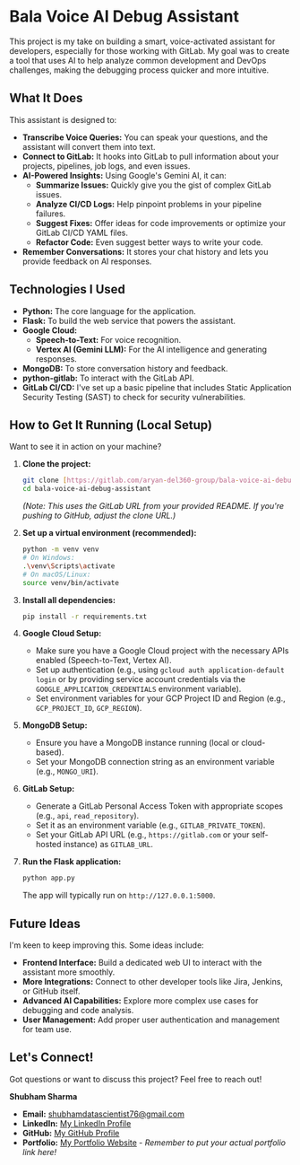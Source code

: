 # Bala Voice AI Debug Assistant

This project is my take on building a smart, voice-activated assistant for developers, especially for those working with GitLab. My goal was to create a tool that uses AI to help analyze common development and DevOps challenges, making the debugging process quicker and more intuitive.

## What It Does

This assistant is designed to:

* **Transcribe Voice Queries:** You can speak your questions, and the assistant will convert them into text.
* **Connect to GitLab:** It hooks into GitLab to pull information about your projects, pipelines, job logs, and even issues.
* **AI-Powered Insights:** Using Google's Gemini AI, it can:
    * **Summarize Issues:** Quickly give you the gist of complex GitLab issues.
    * **Analyze CI/CD Logs:** Help pinpoint problems in your pipeline failures.
    * **Suggest Fixes:** Offer ideas for code improvements or optimize your GitLab CI/CD YAML files.
    * **Refactor Code:** Even suggest better ways to write your code.
* **Remember Conversations:** It stores your chat history and lets you provide feedback on AI responses.

## Technologies I Used

* **Python:** The core language for the application.
* **Flask:** To build the web service that powers the assistant.
* **Google Cloud:**
    * **Speech-to-Text:** For voice recognition.
    * **Vertex AI (Gemini LLM):** For the AI intelligence and generating responses.
* **MongoDB:** To store conversation history and feedback.
* **python-gitlab:** To interact with the GitLab API.
* **GitLab CI/CD:** I've set up a basic pipeline that includes Static Application Security Testing (SAST) to check for security vulnerabilities.

## How to Get It Running (Local Setup)

Want to see it in action on your machine?

1.  **Clone the project:**
    ```bash
    git clone [https://gitlab.com/aryan-del360-group/bala-voice-ai-debug-assistant.git](https://gitlab.com/aryan-del360-group/bala-voice-ai-debug-assistant.git)
    cd bala-voice-ai-debug-assistant
    ```
    *(Note: This uses the GitLab URL from your provided README. If you're pushing to GitHub, adjust the clone URL.)*

2.  **Set up a virtual environment (recommended):**
    ```bash
    python -m venv venv
    # On Windows:
    .\venv\Scripts\activate
    # On macOS/Linux:
    source venv/bin/activate
    ```

3.  **Install all dependencies:**
    ```bash
    pip install -r requirements.txt
    ```

4.  **Google Cloud Setup:**
    * Make sure you have a Google Cloud project with the necessary APIs enabled (Speech-to-Text, Vertex AI).
    * Set up authentication (e.g., using `gcloud auth application-default login` or by providing service account credentials via the `GOOGLE_APPLICATION_CREDENTIALS` environment variable).
    * Set environment variables for your GCP Project ID and Region (e.g., `GCP_PROJECT_ID`, `GCP_REGION`).

5.  **MongoDB Setup:**
    * Ensure you have a MongoDB instance running (local or cloud-based).
    * Set your MongoDB connection string as an environment variable (e.g., `MONGO_URI`).

6.  **GitLab Setup:**
    * Generate a GitLab Personal Access Token with appropriate scopes (e.g., `api`, `read_repository`).
    * Set it as an environment variable (e.g., `GITLAB_PRIVATE_TOKEN`).
    * Set your GitLab API URL (e.g., `https://gitlab.com` or your self-hosted instance) as `GITLAB_URL`.

7.  **Run the Flask application:**
    ```bash
    python app.py
    ```
    The app will typically run on `http://127.0.0.1:5000`.

## Future Ideas

I'm keen to keep improving this. Some ideas include:

* **Frontend Interface:** Build a dedicated web UI to interact with the assistant more smoothly.
* **More Integrations:** Connect to other developer tools like Jira, Jenkins, or GitHub itself.
* **Advanced AI Capabilities:** Explore more complex use cases for debugging and code analysis.
* **User Management:** Add proper user authentication and management for team use.

## Let's Connect!

Got questions or want to discuss this project? Feel free to reach out!

**Shubham Sharma**
* **Email:** shubhamdatascientist76@gmail.com
* **LinkedIn:** [My LinkedIn Profile](https://www.linkedin.com/in/shubham-sharma-224954367/)
* **GitHub:** [My GitHub Profile](https://github.com/Aryan-del360)
* **Portfolio:** [My Portfolio Website](https://your-portfolio-url.com) - *Remember to put your actual portfolio link here!*